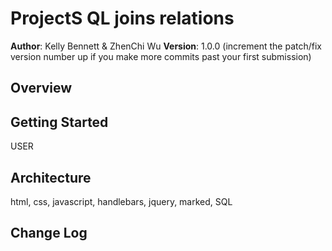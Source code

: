 # ProjectS QL joins relations

**Author**: Kelly Bennett & ZhenChi Wu
**Version**: 1.0.0 (increment the patch/fix version number up if you make more commits past your first submission)

## Overview
<!-- Provide a high level overview of what this application is and why you are building it, beyond the fact that it's an assignment for a Code Fellows 301 class. (i.e. What's your problem domain?) -->

## Getting Started
<!-- What are the steps that a user must take in order to build this app on their own machine and get it running? -->
USER 
## Architecture
html, css, javascript, handlebars, jquery, marked, SQL

## Change Log
<!-- Use this are to document the iterative changes made to your application as each feature is successfully implemented. Use time stamps. Here's an examples:

01-01-2001 4:59pm - Application now has a fully-functional express server, with GET and POST routes for the book resource.

## Credits and Collaborations

http://g2pc1.bu.edu/~qzpeng/manual/MySQL%20Commands.htm

https://github.
com/codefellows-seattle-301d35/09-sql-joins-relations/blob/master/09-CRUD-testing.md

https://github.com/codefellows-seattle-301d35/09-sql-joins-relations/blob/master/README.md
